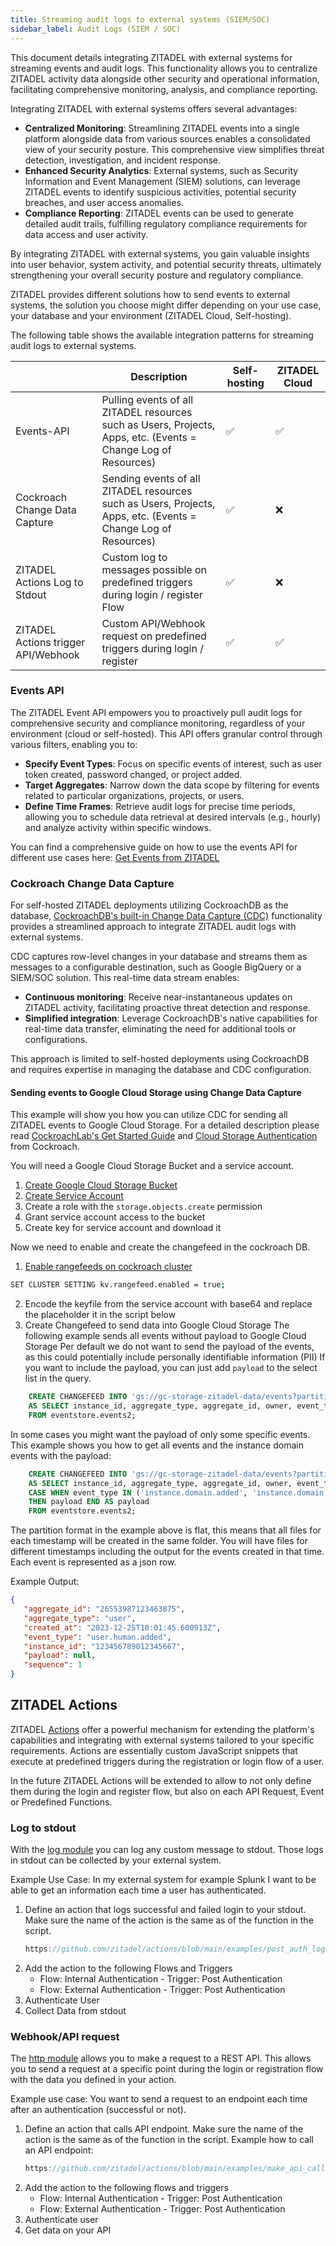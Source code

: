```yaml
---
title: Streaming audit logs to external systems (SIEM/SOC)
sidebar_label: Audit Logs (SIEM / SOC)
---
```


This document details integrating ZITADEL with external systems for streaming events and audit logs. 
This functionality allows you to centralize ZITADEL activity data alongside other security and operational information, facilitating comprehensive monitoring, analysis, and compliance reporting.

Integrating ZITADEL with external systems offers several advantages:
- **Centralized Monitoring**: Streamlining ZITADEL events into a single platform alongside data from various sources enables a consolidated view of your security posture. This comprehensive view simplifies threat detection, investigation, and incident response.
- **Enhanced Security Analytics**: External systems, such as Security Information and Event Management (SIEM) solutions, can leverage ZITADEL events to identify suspicious activities, potential security breaches, and user access anomalies.
- **Compliance Reporting**: ZITADEL events can be used to generate detailed audit trails, fulfilling regulatory compliance requirements for data access and user activity.

By integrating ZITADEL with external systems, you gain valuable insights into user behavior, system activity, and potential security threats, ultimately strengthening your overall security posture and regulatory compliance.

ZITADEL provides different solutions how to send events to external systems, the solution you choose might differ depending on your use case, your database and your environment (ZITADEL Cloud, Self-hosting).

The following table shows the available integration patterns for streaming audit logs to external systems.

|                                     | Description                                                                                                    | Self-hosting | ZITADEL Cloud |
|-------------------------------------|----------------------------------------------------------------------------------------------------------------|-------------|---------------|
| Events-API                          | Pulling events of all ZITADEL resources such as Users, Projects, Apps, etc. (Events = Change Log of Resources) | ✅           | ✅             |
| Cockroach Change Data Capture       | Sending events of all ZITADEL resources such as Users, Projects, Apps, etc. (Events = Change Log of Resources) | ✅           | ❌             |
| ZITADEL Actions Log to Stdout       | Custom log to messages possible on predefined triggers during login / register Flow                            | ✅           | ❌             |
| ZITADEL Actions trigger API/Webhook | Custom API/Webhook request on predefined triggers during login / register                                      | ✅           | ✅             |

### Events API

The ZITADEL Event API empowers you to proactively pull audit logs for comprehensive security and compliance monitoring, regardless of your environment (cloud or self-hosted). 
This API offers granular control through various filters, enabling you to:
- **Specify Event Types**: Focus on specific events of interest, such as user token created, password changed, or project added.
- **Target Aggregates**: Narrow down the data scope by filtering for events related to particular organizations, projects, or users.
- **Define Time Frames**: Retrieve audit logs for precise time periods, allowing you to schedule data retrieval at desired intervals (e.g., hourly) and analyze activity within specific windows.

You can find a comprehensive guide on how to use the events API for different use cases here: [Get Events from ZITADEL](/docs/guides/integrate/event-api)

### Cockroach Change Data Capture

For self-hosted ZITADEL deployments utilizing CockroachDB as the database, [CockroachDB's built-in Change Data Capture (CDC)](https://www.cockroachlabs.com/docs/stable/change-data-capture-overview) functionality provides a streamlined approach to integrate ZITADEL audit logs with external systems.

CDC captures row-level changes in your database and streams them as messages to a configurable destination, such as Google BigQuery or a SIEM/SOC solution. This real-time data stream enables:
- **Continuous monitoring**: Receive near-instantaneous updates on ZITADEL activity, facilitating proactive threat detection and response.
- **Simplified integration**: Leverage CockroachDB's native capabilities for real-time data transfer, eliminating the need for additional tools or configurations.

This approach is limited to self-hosted deployments using CockroachDB and requires expertise in managing the database and CDC configuration.

#### Sending events to Google Cloud Storage using Change Data Capture

This example will show you how you can utilize CDC for sending all ZITADEL events to Google Cloud Storage.
For a detailed description please read [CockroachLab's Get Started Guide](https://www.cockroachlabs.com/docs/v23.2/create-and-configure-changefeeds) and [Cloud Storage Authentication](https://www.cockroachlabs.com/docs/v23.2/cloud-storage-authentication?filters=gcs#set-up-google-cloud-storage-assume-role) from Cockroach.

You will need a Google Cloud Storage Bucket and a service account.
1. [Create Google Cloud Storage Bucket](https://cloud.google.com/storage/docs/creating-buckets)
2. [Create Service Account](https://cloud.google.com/iam/docs/service-accounts-create)
3. Create a role with the `storage.objects.create` permission
4. Grant service account access to the bucket
5. Create key for service account and download it

Now we need to enable and create the changefeed in the cockroach DB.
1. [Enable rangefeeds on cockroach cluster](https://www.cockroachlabs.com/docs/v23.2/create-and-configure-changefeeds#enable-rangefeeds)
  ```bash
  SET CLUSTER SETTING kv.rangefeed.enabled = true;
  ```
2. Encode the keyfile from the service account with base64 and replace the placeholder it in the script below
3. Create Changefeed to send data into Google Cloud Storage
   The following example sends all events without payload to Google Cloud Storage
   Per default we do not want to send the payload of the events, as this could potentially include personally identifiable information (PII)
   If you want to include the payload, you can just add `payload` to the select list in the query.  
```sql
    CREATE CHANGEFEED INTO 'gs://gc-storage-zitadel-data/events?partition_format=flat&AUTH=specified&CREDENTIALS=base64encodedkey' 
    AS SELECT instance_id, aggregate_type, aggregate_id, owner, event_type, sequence, created_at 
    FROM eventstore.events2;
  ```

In some cases you might want the payload of only some specific events.
This example shows you how to get all events and the instance domain events with the payload:
```sql
    CREATE CHANGEFEED INTO 'gs://gc-storage-zitadel-data/events?partition_format=flat&AUTH=specified&CREDENTIALS=base64encodedkey' 
    AS SELECT instance_id, aggregate_type, aggregate_id, owner, event_type, sequence, created_at 
    CASE WHEN event_type IN ('instance.domain.added', 'instance.domain.removed', 'instance.domain.primary.set' ) 
    THEN payload END AS payload 
    FROM eventstore.events2;
```

The partition format in the example above is flat, this means that all files for each timestamp will be created in the same folder.
You will have files for different timestamps including the output for the events created in that time.
Each event is represented as a json row.

Example Output:
```json lines
{
   "aggregate_id": "26553987123463875", 
   "aggregate_type": "user",
   "created_at": "2023-12-25T10:01:45.600913Z",
   "event_type": "user.human.added",
   "instance_id": "123456789012345667", 
   "payload": null,
   "sequence": 1
}
```

## ZITADEL Actions

ZITADEL [Actions](/docs/concepts/features/actions) offer a powerful mechanism for extending the platform's capabilities and integrating with external systems tailored to your specific requirements. 
Actions are essentially custom JavaScript snippets that execute at predefined triggers during the registration or login flow of a user.

In the future ZITADEL Actions will be extended to allow to not only define them during the login and register flow, but also on each API Request, Event or Predefined Functions.

### Log to stdout

With the [log module](/docs/apis/actions/modules#log) you can log any custom message to stdout.
Those logs in stdout can be collected by your external system.

Example Use Case:
In my external system for example Splunk I want to be able to get an information each time a user has authenticated.

1. Define an action that logs successful and failed login to your stdout.
   Make sure the name of the action is the same as of the function in the script.
   ```ts reference
   https://github.com/zitadel/actions/blob/main/examples/post_auth_log.js
   ```
2. Add the action to the following Flows and Triggers
   - Flow: Internal Authentication - Trigger: Post Authentication
   - Flow: External Authentication - Trigger: Post Authentication
3. Authenticate User
4. Collect Data from stdout

### Webhook/API request

The [http module](/docs/apis/actions/modules#http) allows you to make a request to a REST API. 
This allows you to send a request at a specific point during the login or registration flow with the data you defined in your action.

Example use case:
You want to send a request to an endpoint each time after an authentication (successful or not).

1. Define an action that calls API endpoint.
   Make sure the name of the action is the same as of the function in the script.
   Example how to call an API endpoint:
   ```ts reference
   https://github.com/zitadel/actions/blob/main/examples/make_api_call.js
   ```
2. Add the action to the following flows and triggers
   - Flow: Internal Authentication - Trigger: Post Authentication
   - Flow: External Authentication - Trigger: Post Authentication
3. Authenticate user
4. Get data on your API
